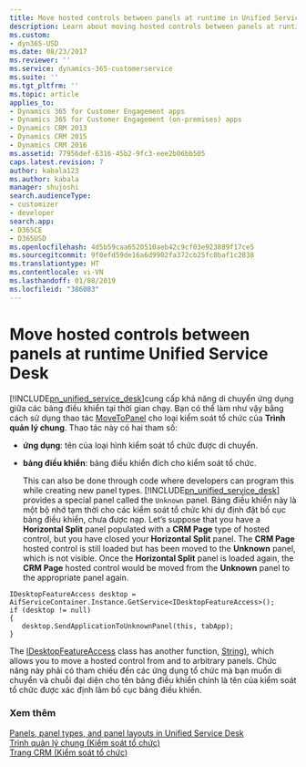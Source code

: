 ```yaml
---
title: Move hosted controls between panels at runtime in Unified Service Desk for Dynamics 365 for Customer Engagement apps Customer Enagagement| MicrosoftDocs
description: Learn about moving hosted controls between panels at runtime Unified Service Desk.
ms.custom:
- dyn365-USD
ms.date: 08/23/2017
ms.reviewer: ''
ms.service: dynamics-365-customerservice
ms.suite: ''
ms.tgt_pltfrm: ''
ms.topic: article
applies_to:
- Dynamics 365 for Customer Engagement apps
- Dynamics 365 for Customer Engagement (on-premises) apps
- Dynamics CRM 2013
- Dynamics CRM 2015
- Dynamics CRM 2016
ms.assetid: 77956def-6316-45b2-9fc3-eee2b06bb505
caps.latest.revision: 7
author: kabala123
ms.author: kabala
manager: shujoshi
search.audienceType:
- customizer
- developer
search.app:
- D365CE
- D365USD
ms.openlocfilehash: 4d5b59caa6520510aeb42c9cf03e923889f17ce5
ms.sourcegitcommit: 9f0efd59de16a6d9902fa372cb25fc0baf1c2838
ms.translationtype: HT
ms.contentlocale: vi-VN
ms.lasthandoff: 01/08/2019
ms.locfileid: "386083"
---
```

# <a name="move-hosted-controls-between-panels-at-runtime-unified-service-desk"></a>Move hosted controls between panels at runtime Unified Service Desk
[!INCLUDE[pn_unified_service_desk](../includes/pn-unified-service-desk.md)]cung cấp khả năng di chuyển ứng dụng giữa các bảng điều khiển tại thời gian chạy. Bạn có thể làm như vậy bằng cách sử dụng thao tác [MoveToPanel](../unified-service-desk/global-manager-hosted-control.md#MoveToPanel) cho loại kiểm soát tổ chức của **Trình quản lý chung**. Thao tác này có hai tham số:  
  
- **ứng dụng**: tên của loại hình kiểm soát tổ chức được di chuyển.  
  
- **bảng điều khiển**: bảng điều khiển đích cho kiểm soát tổ chức.  
  
  This can also be done through code where developers can program this while creating new panel types. [!INCLUDE[pn_unified_service_desk](../includes/pn-unified-service-desk.md)] provides a special panel called the `Unknown` panel. Bảng điều khiển này là một bộ nhớ tạm thời cho các kiểm soát tổ chức khi dự định đặt bố cục bảng điều khiển, chưa được nạp. Let’s suppose that you have a **Horizontal Split** panel populated with a **CRM Page** type of hosted control, but you have closed your **Horizontal Split** panel. The **CRM Page** hosted control is still loaded but has been moved to the **Unknown** panel, which is not visible. Once the **Horizontal Split** panel is loaded again, the **CRM Page** hosted control would be moved from the **Unknown** panel to the appropriate panel again.  
  
```  
IDesktopFeatureAccess desktop = AifServiceContainer.Instance.GetService<IDesktopFeatureAccess>();  
if (desktop != null)  
{  
   desktop.SendApplicationToUnknownPanel(this, tabApp);  
}  
```  
  
 The [IDesktopFeatureAccess](https://docs.microsoft.com/dotnet/api/microsoft.crm.unifiedservicedesk.basecontrol.idesktopfeatureaccess) class has another function, [String)](https://docs.microsoft.com/dotnet/api/microsoft.crm.unifiedservicedesk.basecontrol.idesktopfeatureaccess.moveapplicationtopanel\(microsoft.uii.csr.ihostedapplication,system.string\)), which allows you to move a hosted control from and to arbitrary panels. Chức năng này phải có tham chiếu đến các ứng dụng tổ chức mà bạn muốn di chuyển và chuỗi đại diện cho tên bảng điều khiển chính là tên của kiểm soát tổ chức được xác định làm bố cục bảng điều khiển.  
  
### <a name="see-also"></a>Xem thêm  
 [Panels, panel types, and panel layouts in Unified Service Desk](../unified-service-desk/panels-panel-types-panel-layouts.md)   
 [Trình quản lý chung (Kiểm soát tổ chức)](../unified-service-desk/global-manager-hosted-control.md)   
 [Trang CRM (Kiểm soát tổ chức)](../unified-service-desk/crm-page-hosted-control.md)
